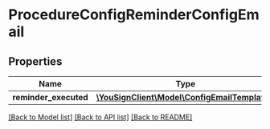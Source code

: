 # ProcedureConfigReminderConfigEmail

## Properties
Name | Type | Description | Notes
------------ | ------------- | ------------- | -------------
**reminder_executed** | [**\YouSignClient\Model\ConfigEmailTemplate[]**](ConfigEmailTemplate.md) |  | [optional] 

[[Back to Model list]](../README.md#documentation-for-models) [[Back to API list]](../README.md#documentation-for-api-endpoints) [[Back to README]](../README.md)


